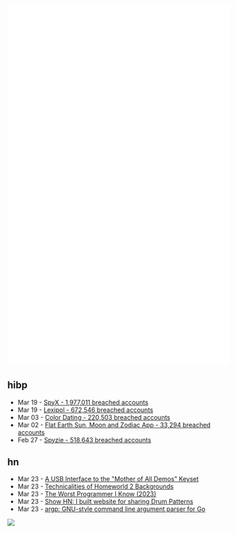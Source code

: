 ![Metrics](https://raw.githubusercontent.com/phixion/phixion/master/metrics.svg)

## hibp

<!--
for https://github.com/phixion/phixion/blob/main/.github/workflows/feeds.yml
-->
<!--START_SECTION:haveibeenpwnd-->
- Mar 19 - [SpyX - 1,977,011 breached accounts](https://haveibeenpwned.com/PwnedWebsites#SpyX)
- Mar 19 - [Lexipol - 672,546 breached accounts](https://haveibeenpwned.com/PwnedWebsites#Lexipol)
- Mar 03 - [Color Dating - 220,503 breached accounts](https://haveibeenpwned.com/PwnedWebsites#ColorDating)
- Mar 02 - [Flat Earth Sun, Moon and Zodiac App - 33,294 breached accounts](https://haveibeenpwned.com/PwnedWebsites#FlatEarthDave)
- Feb 27 - [Spyzie - 518,643 breached accounts](https://haveibeenpwned.com/PwnedWebsites#Spyzie)
<!--END_SECTION:haveibeenpwnd-->

## hn

<!--
for https://github.com/phixion/phixion/blob/main/.github/workflows/feeds.yml
-->
<!--START_SECTION:hn-->
- Mar 23 - [A USB Interface to the "Mother of All Demos" Keyset](https://www.righto.com/2025/03/mother-of-all-demos-usb-keyset-interface.html)
- Mar 23 - [Technicalities of Homeworld 2 Backgrounds](https://simonschreibt.de/gat/homeworld-2-backgrounds/)
- Mar 23 - [The Worst Programmer I Know (2023)](https://dannorth.net/the-worst-programmer/)
- Mar 23 - [Show HN: I built website for sharing Drum Patterns](http://drumpatterns.onether.com)
- Mar 23 - [argp: GNU-style command line argument parser for Go](https://github.com/tdewolff/argp)
<!--END_SECTION:hn-->

<!--
for https://yhype.me
-->
![](https://hit.yhype.me/github/profile?user_id=13013670)
